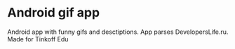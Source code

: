 # Android gif app
Android app with funny gifs and desctiptions. App parses DevelopersLife.ru. Made for Tinkoff Edu
